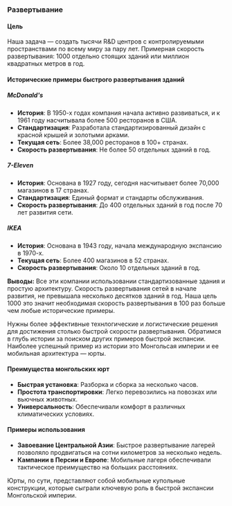 ### Развертывание

#### Цель
Наша задача — создать тысячи R&D центров с контролируемыми пространствами по всему миру за пару лет. Примерная скорость развертывания: 1000 отдельно стоящих зданий или миллион квадратных метров в год.

#### Исторические примеры быстрого развертывания зданий

##### McDonald's
- **История**: В 1950-х годах компания начала активно развиваться, и к 1961 году насчитывала более 500 ресторанов в США.
- **Стандартизация**: Разработала стандартизированный дизайн с красной крышей и золотыми арками.
- **Текущая сеть**: Более 38,000 ресторанов в 100+ странах.
- **Скорость развертывания**: Не более 50 отдельных зданий в год.

##### 7-Eleven
- **История**: Основана в 1927 году, сегодня насчитывает более 70,000 магазинов в 17 странах.
- **Стандартизация**: Единый формат и стандарты обслуживания.
- **Скорость развертывания**: До 400 отдельных зданий в год после 70 лет развития сети.

##### IKEA
- **История**: Основана в 1943 году, начала международную экспансию в 1970-х.
- **Текущая сеть**: Более 400 магазинов в 52 странах.
- **Скорость развертывания**: Около 10 отдельных зданий в год.


**Выводы:** Все эти компании использовании стандартизованные здания и простую архитектуру. Скорость развертывания сетей в начале развития, не превышала несколько десятков зданий в год. Наша цель 1000 это значит необходимая скорость развертывания в 100 раз больше чем любые исторические примеры. 


Нужны более эффективные технлогические и логистические решения для достижения столько быстрой скорости развертывания. 
Обратимся в глубь истории за поиском других примеров быстрой экспансии. 
Наиболее успешный пример из истории  это  Монгольсая империи и ее мобильная  архитектура  — юрты.

#### Преимущества монгольских юрт
- **Быстрая установка**: Разборка и сборка за несколько часов.
- **Простота транспортировки**: Легко перевозились на повозках или вьючных животных.
- **Универсальность**: Обеспечивали комфорт в различных климатических условиях.

#### Примеры использования
- **Завоевание Центральной Азии**: Быстрое развертывание лагерей позволяло продвигаться на сотни километров за несколько недель.
- **Кампании в Персии и Европе**: Мобильные лагеря обеспечивали тактическое преимущество на больших расстояниях.

Юрты, по сути, представляют собой мобильные купольные конструкции, которые сыграли ключевую роль в быстрой экспансии Монгольской империи.


